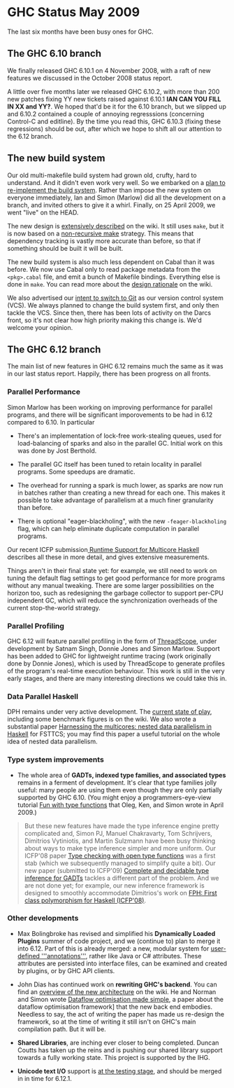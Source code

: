 # GHC Status May 2009



The last six months have been busy ones for GHC.  


## The GHC 6.10 branch



We finally released GHC 6.10.1 on 4 November 2008, with a raft of new
features we discussed in the October 2008 status report.



A little over five months later we released GHC 6.10.2, with more than 200 new
patches fixing YY new tickets raised against 6.10.1 **IAN CAN YOU FILL IN XX and YY?**.  We hoped that'd be
it for the 6.10 branch, but we slipped up and 6.10.2 contained a couple
of annoying regresssions (concerning Control-C and editline). 
By the time you read this, GHC 6.10.3 (fixing these regressions) should
be out, after which we hope to shift all our attention to the 6.12 branch.


## The new build system



Our old multi-makefile build system had grown old, crufty, hard to 
understand.  And it didn't even work very well.  So we embarked
on a [plan to re-implement the build system](design/build-system).
Rather than impose the new system on everyone immediately, Ian and Simon (Marlow) 
did all the development on a branch, and invited others to give it a whirl.
Finally, on 25 April 2009, we went "live" on the HEAD. 



The new design is [extensively described](building) on the wiki.  It still
uses `make`, but it is now based on a [non-recursive make](building/architecture/idiom/non-recursive-make) strategy.  This means that dependency tracking is vastly more accurate than before,
so that if something should be built it will be built.



The new build system is also much less dependent on Cabal than it was before.
We now use Cabal only to read package metadata from the `<pkg>.cabal` file, 
and emit a bunch of Makefile bindings.  Everything else is done in `make`.
You can read more about the [design rationale](design/build-system) on the wiki.



We also advertised our [intent to switch to Git](design/version-control-system) as our
version control system (VCS).  We always planned to change the build system first, and only
then tackle the VCS.  Since then, there has been lots of activity on the Darcs front, so
it's not clear how high priority making this change is.  We'd welcome your opinion.


## The GHC 6.12 branch



The main list of new features in GHC 6.12 remains much the same as it was in our last status report.  Happily, there has been progress on all fronts.


### Parallel Performance



Simon Marlow has been working on improving performance for parallel programs, and there will be significant imporovements to be had in 6.12 compared to 6.10.  In particular


- There's an implementation of lock-free work-stealing queues, used for load-balancing of sparks and also
  in the parallel GC.  Initial work on this was done by Jost Berthold.

- The parallel GC itself has been tuned to retain locality in parallel programs.  Some speedups are
  dramatic.

- The overhead for running a spark is much lower, as sparks are now run in batches rather than creating
  a new thread for each one.  This makes it possible to take advantage of parallelism at a much finer
  granularity than before.

- There is optional "eager-blackholing", with the new `-feager-blackholing` flag, which can help eliminate
  duplicate computation in parallel programs.


Our recent ICFP submission[
Runtime Support for Multicore Haskell](http://ghcmutterings.wordpress.com/2009/03/03/new-paper-runtime-support-for-multicore-haskell/) describes all these in more detail, and gives extensive measurements.



Things aren't in their final state yet: for example, we still need to work on tuning the default flag settings to get good performance for more programs without any manual tweaking.  There are some larger possibilities on the horizon too, such as redesigning the garbage collector to support per-CPU independent GC, which will reduce the synchronization overheads of the current stop-the-world strategy.


### Parallel Profiling



GHC 6.12 will feature parallel profiling in the form of [
ThreadScope](http://raintown.org/?page_id=132), under development by Satnam Singh, Donnie Jones and Simon Marlow.  Support has been added to GHC for lightweight runtime tracing (work originally done by Donnie Jones), which is used by ThreadScope to generate profiles of the program's real-time execution behaviour.  This work is still in the very early stages, and there are many interesting directions we could take this in.


### Data Parallel Haskell



DPH remains under very active development. The [current state of play](data-parallel), including some benchmark figures is on the wiki.  We also wrote a substantial paper [
Harnessing the multicores: nested data parallelism in Haskell](http://research.microsoft.com/~simonpj/papers/ndp) for FSTTCS; you may find this paper a useful tutorial on the whole idea of nested data parallelism.


### Type system improvements


- The whole area of **GADTs, indexed type families, and associated types** remains in a ferment of development.  It's clear that type families jolly useful: many people are using them even though they are only partially supported by GHC 6.10. (You might enjoy a programmers-eye-view tutorial [
  Fun with type functions](http://research.microsoft.com/~simonpj/papers/assoc-types) that Oleg, Ken, and Simon wrote in April 2009.) 

>
>
> But these new features have made the type inference engine pretty complicated and, Simon PJ, Manuel Chakravarty, Tom Schrijvers, Dimitrios Vytiniotis, and Martin Sulzmann have been busy thinking about ways to make type inference simpler and more uniform. Our ICFP'08 paper [
> Type checking with open type functions](http://research.microsoft.com/~simonpj/papers/assoc-types) was a first stab (which we subsequently managed to simplify quite a bit).  Our new paper (submitted to ICFP'09) [
> Complete and decidable type inference for GADTs](http://research.microsoft.com/~simonpj/papers/gadt) tackles a different part of the problem.  And we are not done yet; for example, our new inference framework is designed to smoothly accommodate Dimitrios's work on [
> FPH: First class polymorphism for Haskell (ICFP'08)](http://research.microsoft.com/~simonpj/papers/boxy/).   
>
>

### Other developments


- Max Bolingbroke has revised and simplified his **Dynamically Loaded Plugins** summer of code project, and we (continue to) plan to merge it into 6.12.  Part of this is already merged: a new, modular system for [user-defined '''annotations'''](annotations), rather like Java or C\# attributes.  These attributes are persisted into interface files, can be examined and created by plugins, or by GHC API clients.

- John Dias has continued work on **rewriting GHC's backend**.  You can find an [overview of the new architecture](commentary/compiler/new-code-gen-pipeline) on the wiki.  He and Norman and Simon wrote [
  Dataflow optimisation made simple](http://research.microsoft.com/~simonpj/papers/c--), a paper about the dataflow optimisation framework\] that the new back end embodies.  Needless to say, the act of writing the paper has made us re-design the framework, so at the time of writing it still isn't on GHC's main compilation path.  But it will be.

- **Shared Libraries**, are inching ever closer to being completed.  Duncan Coutts has taken up the reins and is pushing our shared library support towards a fully working state.  This project is supported by the IHG.

- **Unicode text I/O** support is [
  at the testing stage](http://www.haskell.org/pipermail/glasgow-haskell-users/2009-February/016558.html), and should be merged in in time for 6.12.1.
